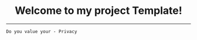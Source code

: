 <h1 align="center">Welcome to my project Template!</h1>

---

```diff
Do you value your - Privacy
```
